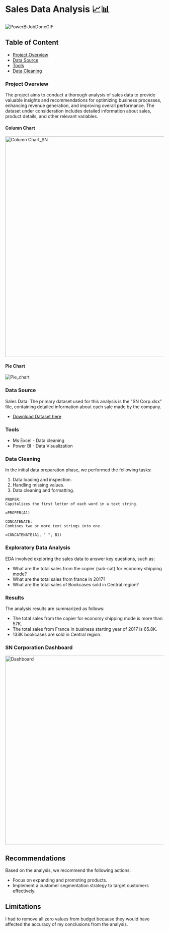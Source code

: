 # Sales Data Analysis 📈📊


![PowerBiJobDoneGIF](https://github.com/Harshitha129/Sales-Analysis_PowerBi/assets/89914609/2dfe1974-04b9-46a3-8a6d-07e947698776)



## Table of Content

- [Project Overview](#project-overview)
- [Data Source](#data-source)
- [Tools](#tools)
- [Data Cleaning](#data-cleaning)

### Project Overview

The project aims to conduct a thorough analysis of sales data to provide valuable insights and recommendations for optimizing business processes, enhancing revenue generation, and improving overall performance. The dataset under consideration includes detailed information about sales, product details, and other relevant variables.

#### Column Chart
<img align="center" alt="Column Chart_SN" width="700" src="https://github.com/Harshitha129/Sales-Analysis_PowerBi/assets/89914609/dee2469c-f88a-41f6-8f06-b40256e11379">

#### Pie Chart
<img align="center" alt="Pie_chart" src="https://github.com/Harshitha129/Sales-Analysis_PowerBi/assets/89914609/8238b28b-54bf-460a-9c0d-2ebd49d9872d">


### Data Source

Sales Data: The primary dataset used for this analysis is the "SN Corp.xlsx" file, containing detailed information about each sale made by the company.
- [Download Dataset here](https://github.com/Harshitha129/SN_Corp_Project/files/14013297/SN.Corp.xlsx)
  
### Tools

- Ms Excel - Data cleaning
- Power BI - Data Visualization

### Data Cleaning

In the initial data preparation phase, we performed the following tasks:
1. Data loading and inspection.
2. Handling missing values.
3. Data cleaning and formatting.

```
PROPER:
Capitalizes the first letter of each word in a text string.

=PROPER(A1)
```
```
CONCATENATE:
Combines two or more text strings into one.

=CONCATENATE(A1, " ", B1)
```

### Exploratory Data Analysis
EDA involved exploring the sales data to answer key questions, such as:

- What are the total sales from the copier (sub-cat) for economy shipping mode?
- What are the total sales from france in 2017?
- What are the total sales of Bookcases sold in Central region?

### Results

The analysis results are summarized as follows:
- The total sales from the copier for economy shipping mode is more than 57K.
- The total sales from France in business starting year of 2017 is 65.8K.
- 133K bookcases are sold in Central region.

### SN Corporation Dashboard

<img align="center" alt="Dashboard" width="600" src="https://github.com/Harshitha129/Sales-Analysis_PowerBi/assets/89914609/6aa21438-2ee8-4655-b14b-c2e945887548">



## Recommendations

Based on the analysis, we recommend the following actions:
- Focus on expanding and promoting products.
- Implement a customer segmentation strategy to target customers effectively.

## Limitations
I had to remove all zero values from budget because they would have affected the accuracy of my conclusions from the analysis.

